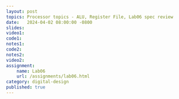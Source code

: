 ```yaml
---
layout: post
topics: Processor topics - ALU, Register File, Lab06 spec review
date:   2024-04-02 08:00:00 -0800
slides: 
video1: 
code1: 
notes1: 
code2: 
notes2: 
video2: 
assignment:
    name: Lab06
    url: /assignments/lab06.html
category: digital-design
published: true
---
```

